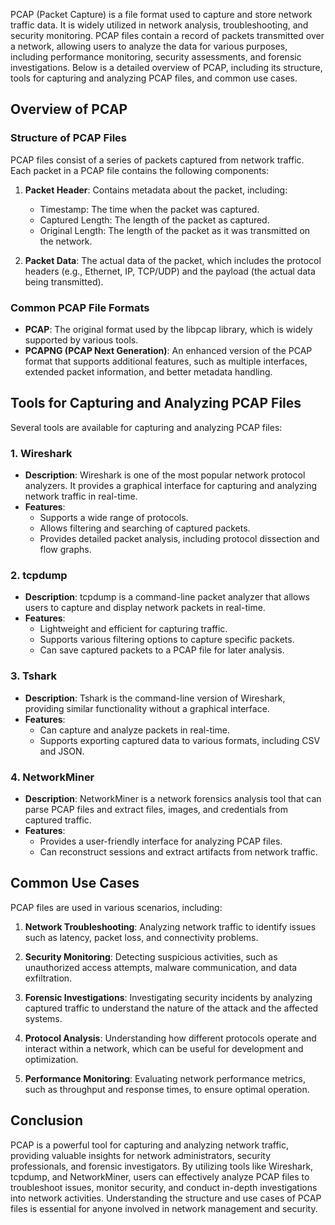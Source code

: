 PCAP (Packet Capture) is a file format used to capture and store network traffic data. It is widely utilized in network analysis, troubleshooting, and security monitoring. PCAP files contain a record of packets transmitted over a network, allowing users to analyze the data for various purposes, including performance monitoring, security assessments, and forensic investigations. Below is a detailed overview of PCAP, including its structure, tools for capturing and analyzing PCAP files, and common use cases.

## Overview of PCAP

### Structure of PCAP Files

PCAP files consist of a series of packets captured from network traffic. Each packet in a PCAP file contains the following components:

1. **Packet Header**: Contains metadata about the packet, including:
   - Timestamp: The time when the packet was captured.
   - Captured Length: The length of the packet as captured.
   - Original Length: The length of the packet as it was transmitted on the network.

2. **Packet Data**: The actual data of the packet, which includes the protocol headers (e.g., Ethernet, IP, TCP/UDP) and the payload (the actual data being transmitted).

### Common PCAP File Formats

- **PCAP**: The original format used by the libpcap library, which is widely supported by various tools.
- **PCAPNG (PCAP Next Generation)**: An enhanced version of the PCAP format that supports additional features, such as multiple interfaces, extended packet information, and better metadata handling.

## Tools for Capturing and Analyzing PCAP Files

Several tools are available for capturing and analyzing PCAP files:

### 1. **Wireshark**

- **Description**: Wireshark is one of the most popular network protocol analyzers. It provides a graphical interface for capturing and analyzing network traffic in real-time.
- **Features**:
  - Supports a wide range of protocols.
  - Allows filtering and searching of captured packets.
  - Provides detailed packet analysis, including protocol dissection and flow graphs.

### 2. **tcpdump**

- **Description**: tcpdump is a command-line packet analyzer that allows users to capture and display network packets in real-time.
- **Features**:
  - Lightweight and efficient for capturing traffic.
  - Supports various filtering options to capture specific packets.
  - Can save captured packets to a PCAP file for later analysis.

### 3. **Tshark**

- **Description**: Tshark is the command-line version of Wireshark, providing similar functionality without a graphical interface.
- **Features**:
  - Can capture and analyze packets in real-time.
  - Supports exporting captured data to various formats, including CSV and JSON.

### 4. **NetworkMiner**

- **Description**: NetworkMiner is a network forensics analysis tool that can parse PCAP files and extract files, images, and credentials from captured traffic.
- **Features**:
  - Provides a user-friendly interface for analyzing PCAP files.
  - Can reconstruct sessions and extract artifacts from network traffic.

## Common Use Cases

PCAP files are used in various scenarios, including:

1. **Network Troubleshooting**: Analyzing network traffic to identify issues such as latency, packet loss, and connectivity problems.

2. **Security Monitoring**: Detecting suspicious activities, such as unauthorized access attempts, malware communication, and data exfiltration.

3. **Forensic Investigations**: Investigating security incidents by analyzing captured traffic to understand the nature of the attack and the affected systems.

4. **Protocol Analysis**: Understanding how different protocols operate and interact within a network, which can be useful for development and optimization.

5. **Performance Monitoring**: Evaluating network performance metrics, such as throughput and response times, to ensure optimal operation.

## Conclusion

PCAP is a powerful tool for capturing and analyzing network traffic, providing valuable insights for network administrators, security professionals, and forensic investigators. By utilizing tools like Wireshark, tcpdump, and NetworkMiner, users can effectively analyze PCAP files to troubleshoot issues, monitor security, and conduct in-depth investigations into network activities. Understanding the structure and use cases of PCAP files is essential for anyone involved in network management and security.